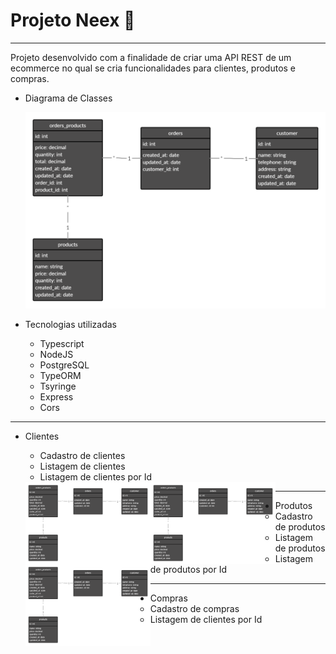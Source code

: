 # Projeto Neex 🔨

<hr>

Projeto desenvolvido com a finalidade de criar uma API REST de um ecommerce no qual se cria funcionalidades para clientes, produtos e compras.

- Diagrama de Classes

  ![picture](imgs/class-diagram.png)

- Tecnologias utilizadas
  - Typescript
  - NodeJS
  - PostgreSQL
  - TypeORM
  - Tsyringe
  - Express
  - Cors

<hr>

- Clientes
  - Cadastro de clientes
  - Listagem de clientes
  - Listagem de clientes por Id

  <img align="left" alt="clientes" width="200px" src="imgs/class-diagram.png" />
  <img align="left" alt="clientes" width="200px" src="imgs/class-diagram.png" />
  <img align="left" alt="clientes" width="200px" src="imgs/class-diagram.png" />

<hr>

- Produtos
  - Cadastro de produtos
  - Listagem de produtos
  - Listagem de produtos por Id

<hr>

- Compras
  - Cadastro de compras
  - Listagem de clientes por Id





